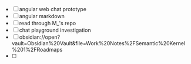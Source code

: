 - [ ] angular web chat prototype 
- [ ] angular markdown
- [ ] read through M_'s repo
- [ ] chat playground investigation
- [ ] obsidian://open?vault=Obsidian%20Vault&file=Work%20Notes%2FSemantic%20Kernel%201%2FRoadmaps
- [ ] 